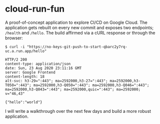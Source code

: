 # cloud-run-fun
A proof-of-concept application to explore CI/CD on Google Cloud. The application gets rebuilt on every new commit and exposes two endpoints; `/health` and `/hello`. 
The build affirmed via a cURL response or through the browser:

```
$ curl -i "https://no-keys-git-push-to-start-qbarc2y7rq-uc.a.run.app/hello"

HTTP/2 200
content-type: application/json
date: Sun, 23 Aug 2020 23:11:16 GMT
server: Google Frontend
content-length: 18
alt-svc: h3-29=":443"; ma=2592000,h3-27=":443"; ma=2592000,h3-T050=":443"; ma=2592000,h3-Q050=":443"; ma=2592000,h3-Q046=":443"; ma=2592000,h3-Q043=":443"; ma=2592000,quic=":443"; ma=2592000; v="46,43"

{"hello":"world"}
```

I will write a walkthrough over the next few days and build a more robust application.
